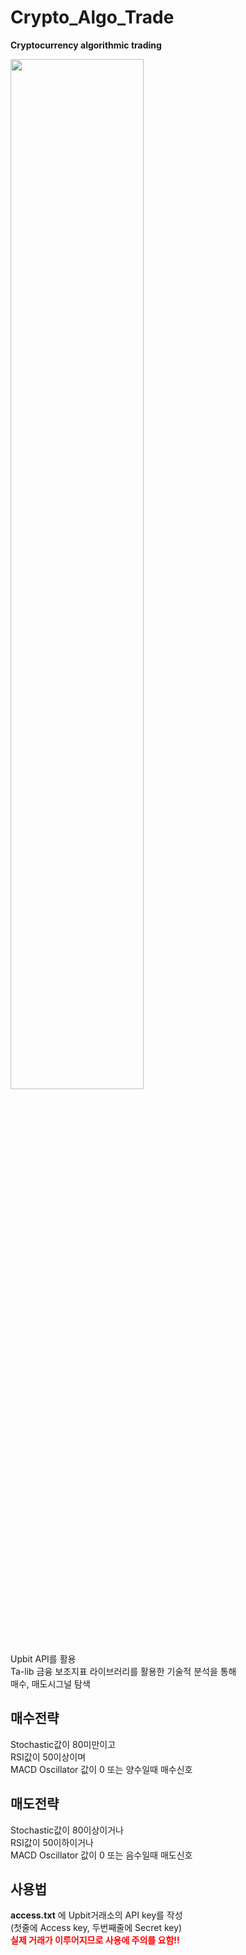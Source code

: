 # Crypto_Algo_Trade
**Cryptocurrency algorithmic trading**  

<img src="https://i.imgur.com/3dzBazY.gif" width="65%" height="65%"></img>


Upbit API를 활용  
Ta-lib 금융 보조지표 라이브러리를 활용한 기술적 분석을 통해  
매수, 매도시그널 탐색


## 매수전략
Stochastic값이 80미만이고  
RSI값이 50이상이며  
MACD Oscillator 값이 0 또는 양수일때 매수신호      

## 매도전략
Stochastic값이 80이상이거나  
RSI값이 50이하이거나  
MACD Oscillator 값이 0 또는 음수일때 매도신호  

## 사용법  
**access.txt** 에 Upbit거래소의 API key를 작성  
(첫줄에 Access key, 두번째줄에 Secret key)           
<span style="color:red"><strong>실제 거래가 이루어지므로 사용에 주의를 요함!!</strong></span>






